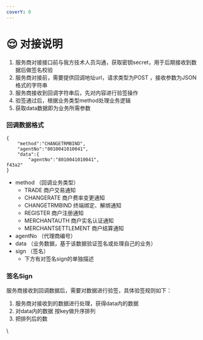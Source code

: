 ```yaml
---
coverY: 0
---
```


# 😌 对接说明

1. 服务商对接接口前与我方技术人员沟通，获取密钥secret，用于后期接收到数据后做签名校验
2. 服务商对接前，需要提供回调地址url，请求类型为POST ，接收参数为JSON格式的字符串
3. 服务商接收到回调字符串后，先对内容进行验签操作
4. 验签通过后，根据业务类型method处理业务逻辑
5. 获取data数据即为业务所需参数

### 回调数据格式

```
{
    "method":"CHANGETRMBIND",
    "agentNo":"8010041010041",
    "data":{
        "agentNo":"8010041010041",
f43a2"
}
```

* method （回调业务类型）
  * TRADE 商户交易通知
  * CHANGERATE 商户费率变更通知
  * CHANGETRMBIND 终端绑定、解绑通知
  * REGISTER 商户注册通知
  * MERCHANTAUTH 商户实名认证通知
  * MERCHANTSETTLEMENT 商户结算通知
* agentNo （代理商编号）
* data （业务数据，基于该数据验证签名或处理自己的业务）
* sign （签名）
  * 下方有对签名sign的单独描述

### 签名Sign

服务商接收到回调数据后，需要对数据进行验签，具体验签规则如下：

1. 服务商对接收到的数据进行处理，获得data内的数据
2. 对data内的数据 按key做升序排列
3. 把排列后的数

\

